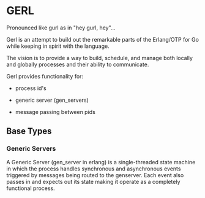 GERL 
========

Pronounced like gurl as in "hey gurl, hey"...


Gerl is an attempt to build out the remarkable parts of the Erlang/OTP for Go
while keeping in spirit with the language.

The vision is to provide a way to build, schedule, and manage both locally and globally
processes and their ability to communicate.

Gerl provides functionality for:

  - process id\'s

  - generic server (gen_servers)

  - message passing between pids

## Base Types

### Generic Servers

A Generic Server (gen_server in erlang) is a single-threaded state machine
in which the process handles synchronous and asynchronous events triggered by
messages being routed to the genserver. Each event also passes in and expects out
its state making it operate as a completely functional process.